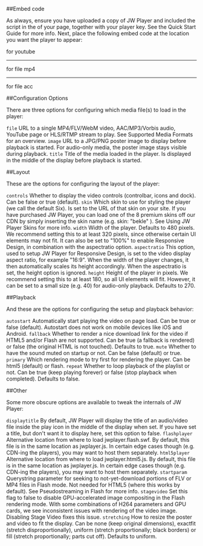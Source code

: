 ##Embed code

As always, ensure you have uploaded a copy of JW Player and included the script in the <head> of your page, together with your player key. See the Quick Start Guide for more info. Next, place the following embed code at the location you want the player to appear:




for youtube  

  <div id="myElement"></div>
  
  <script>
      jwplayer("myElement").setup({
          file: "http://www.youtube.com/watch?v=ac7KhViaVqc",
          image: "/uploads/myPoster.jpg"
      });
  </script>
  
--------------  

for file mp4  
  
  <div id="myElement"></div>
  
  <script>
    jwplayer("myElement").setup({
        file: "/uploads/myVideo.mp4",
        image: "/uploads/myPoster.jpg"
    });
  </script>
  
  
-----------

for file acc

  <div id="myElement"></div>
  
  <script>
      jwplayer("myElement").setup({
          file: "/uploads/myAudio.aac",
          image: "/uploads/myPoster.jpg"
      });
  </script>


##Configuration Options

There are three options for configuring which media file(s) to load in the player:

`file`
    URL to a single MP4/FLV/WebM video, AAC/MP3/Vorbis audio, YouTube page or HLS/RTMP stream to play. See Supported Media Formats for an overview.
`image`
    URL to a JPG/PNG poster image to display before playback is started. For audio-only media, the poster image stays visible during playback.
`title`
    Title of the media loaded in the player. Is displayed in the middle of the display before playback is started. 


##Layout

These are the options for configuring the layout of the player:

`controls`
    Whether to display the video controls (controlbar, icons and dock). Can be false or true (default).
`skin`
    Which skin to use for styling the player (we call the default Six). Is set to the URL of that skin on your site. If you have purchased JW Player, you can load one of the 8 premium skins off our CDN by simply inserting the skin name (e.g. skin: "bekle" ). See Using JW Player Skins for more info.
`width`
    Width of the player. Defaults to 480 pixels. We recommend setting this to at least 320 pixels, since otherwise certain UI elements may not fit. It can also be set to "100%" to enable Responsive Design, in combination with the aspectratio option.
`aspectratio`
    This option, used to setup JW Player for Responsive Design, is set to the video display aspect ratio, for example "16:9". When the width of the player changes, it then automatically scales its height accordingly. When the aspectratio is set, the height option is ignored.
`height`
    Height of the player in pixels. We recommend setting this to at least 180, so all UI elements will fit. However, it can be set to a small size (e.g. 40) for audio-only playback. Defaults to 270. 

##Playback

And these are the options for configuring the setup and playback behavior:

`autostart`
    Automatically start playing the video on page load. Can be true or false (default). Autostart does not work on mobile devices like iOS and Android.
`fallback`
    Whether to render a nice download link for the video if HTML5 and/or Flash are not supported. Can be true (a fallback is rendered) or false (the original HTML is not touched). Defaults to true.
`mute`
    Whether to have the sound muted on startup or not. Can be false (default) or true.
`primary`
    Which rendering mode to try first for rendering the player. Can be html5 (default) or flash.
`repeat`
    Whether to loop playback of the playlist or not. Can be true (keep playing forever) or false (stop playback when completed). Defaults to false. 

##Other

Some more obscure options are available to tweak the internals of JW Player:

`displaytitle`
    By default, JW Player will display the title of an audio/video file inside the play icon in the middle of the display when set. If you have set a title, but don't want it to display here, set this option to false.
`flashplayer`
    Alternative location from where to load jwplayer.flash.swf. By default, this file is in the same location as jwplayer.js. In certain edge cases though (e.g. CDN-ing the players), you may want to host them separately.
`html5player`
    Alternative location from where to load jwplayer.html5.js. By default, this file is in the same location as jwplayer.js. In certain edge cases though (e.g. CDN-ing the players), you may want to host them separately.
`startparam`
    Querystring parameter for seeking to not-yet-download portions of FLV or MP4 files in Flash mode. Not needed for HTML5 (where this works by default). See Pseudostreaming in Flash for more info.
`stagevideo`
    Set this flag to false to disable GPU-accelerated image compositing in the Flash rendering mode. With some combinations of H264 parameters and GPU cards, we see inconsistent issues with rendering of the video image. Disabling Stage Video fixes this issue.
`stretching`
    How to resize the poster and video to fit the display. Can be none (keep original dimensions), exactfit (stretch disproportionally), uniform (stretch proportionally; black borders) or fill (stretch proportionally; parts cut off). Defaults to uniform. 




